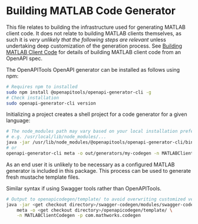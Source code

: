 # Building MATLAB Code Generator

This file relates to building the infrastructure used for generating MATLAB client code. It does not relate to building MATLAB clients themselves, as such it is *very unlikely that the following steps are relevant* unless undertaking deep customization of the generation process. See [Building MATLAB Client Code](BuildClient.md) for details of building MATLAB client code from an OpenAPI spec.

The OpenAPITools OpenAPI generator can be installed as follows using npm:

```bash
# Requires npm to installed
sudo npm install @openapitools/openapi-generator-cli -g
# Check installation
sudo openapi-generator-cli version
```

Initializing a project creates a shell project for a code generator for a given language:

```bash
# The node_modules path may vary based on your local installation preferences
# e.g. /usr/local/lib/node_modules/...
java -jar /usr/lib/node_modules/@openapitools/openapi-generator-cli/bin/openapi-generator.jar meta -o out/generators/my-codegen -n MATLABClientCodegen -p com.mathworks.codegen
# or
openapi-generator-cli meta -o out/generators/my-codegen -n MATLABClientCodegen -p com.mathworks.codegen
```

As an end user it is unlikely to be necessary as a configured MATLAB generator is included in this package. This process can be used to generate fresh mustache template files.

Similar syntax if using Swagger tools rather than OpenAPITools.

```bash
# Output to openapicodegen/template/ to avoid overwriting customized versions
java -jar <get checkout directory>/swagger-codegen/modules/swagger-codegen-cli/target/swagger-codegen-cli.jar \
    meta -o <get checkout directory>/openapicodegen/template/ \
    -n MATLABClientCodegen -p com.mathworks.codegen
```

[//]: #  (Copyright 2020-2022 The MathWorks, Inc.)
